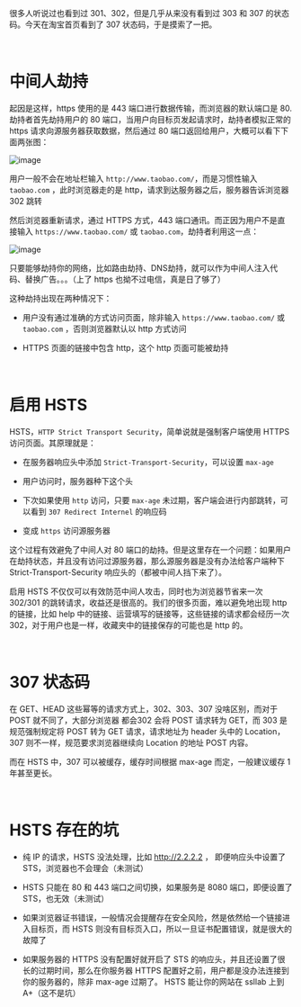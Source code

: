 很多人听说过也看到过 301、302，但是几乎从来没有看到过 303 和 307 的状态码。今天在淘宝首页看到了 307 状态码，于是摸索了一把。

<br>

# 中间人劫持

起因是这样，https 使用的是 443 端口进行数据传输，而浏览器的默认端口是 80. 劫持者首先劫持用户的 80 端口，当用户向目标页发起请求时，劫持者模拟正常的 https 请求向源服务器获取数据，然后通过 80 端口返回给用户，大概可以看下下面两张图：

![image](https://user-images.githubusercontent.com/74364990/109829239-4d50e900-7c78-11eb-9317-bb166ce9b7d8.png)

用户一般不会在地址栏输入 `http://www.taobao.com/`，而是习惯性输入 `taobao.com` ，此时浏览器走的是 http，请求到达服务器之后，服务器告诉浏览器 302 跳转

然后浏览器重新请求，通过 HTTPS 方式，443 端口通讯。而正因为用户不是直接输入 `https://www.taobao.com/` 或 `taobao.com`，劫持者利用这一点：

![image](https://user-images.githubusercontent.com/74364990/109830913-e7fdf780-7c79-11eb-9ce1-fd4b278aa7e7.png)

只要能够劫持你的网络，比如路由劫持、DNS劫持，就可以作为中间人注入代码、替换广告。。。（上了 https 也拗不过电信，真是日了够了）

这种劫持出现在两种情况下：

- 用户没有通过准确的方式访问页面，除非输入 `https://www.taobao.com/` 或 `taobao.com` ，否则浏览器默认以 http 方式访问

- HTTPS 页面的链接中包含 http，这个 http 页面可能被劫持

<br>

# 启用 HSTS

HSTS，`HTTP Strict Transport Security`，简单说就是强制客户端使用 HTTPS 访问页面。其原理就是：

- 在服务器响应头中添加 `Strict-Transport-Security`，可以设置 `max-age`

- 用户访问时，服务器种下这个头

- 下次如果使用 `http` 访问，只要 `max-age` 未过期，客户端会进行内部跳转，可以看到 `307 Redirect Internel` 的响应码

- 变成 `https` 访问源服务器


这个过程有效避免了中间人对 80 端口的劫持。但是这里存在一个问题：如果用户在劫持状态，并且没有访问过源服务器，那么源服务器是没有办法给客户端种下 Strict-Transport-Security 响应头的（都被中间人挡下来了）。

启用 HSTS 不仅仅可以有效防范中间人攻击，同时也为浏览器节省来一次 302/301 的跳转请求，收益还是很高的。我们的很多页面，难以避免地出现 http 的链接，比如 help 中的链接、运营填写的链接等，这些链接的请求都会经历一次 302，对于用户也是一样，收藏夹中的链接保存的可能也是 http 的。

<br>

# 307 状态码

在 GET、HEAD 这些幂等的请求方式上，302、303、307 没啥区别，而对于 POST 就不同了，大部分浏览器 都会302 会将 POST 请求转为 GET，而 303 是规范强制规定将 POST 转为 GET 请求，请求地址为 header 头中的 Location，307 则不一样，规范要求浏览器继续向 Location 的地址 POST 内容。

而在 HSTS 中，307 可以被缓存，缓存时间根据 max-age 而定，一般建议缓存 1 年甚至更长。

<br>

# HSTS 存在的坑

- 纯 IP 的请求，HSTS 没法处理，比如 http://2.2.2.2 ， 即便响应头中设置了 STS，浏览器也不会理会（未测试）

- HSTS 只能在 80 和 443 端口之间切换，如果服务是 8080 端口，即便设置了 STS，也无效（未测试）

- 如果浏览器证书错误，一般情况会提醒存在安全风险，然是依然给一个链接进入目标页，而 HSTS 则没有目标页入口，所以一旦证书配置错误，就是很大的故障了

- 如果服务器的 HTTPS 没有配置好就开启了 STS 的响应头，并且还设置了很长的过期时间，那么在你服务器 HTTPS 配置好之前，用户都是没办法连接到你的服务器的，除非 max-age 过期了。
HSTS 能让你的网站在 ssllab 上到 A+（这不是坑）
